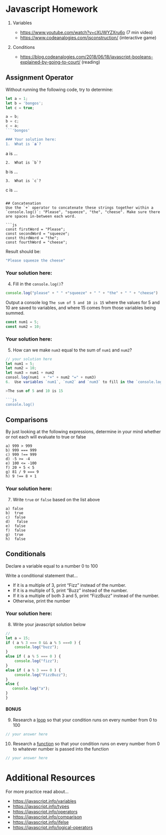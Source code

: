 # Javascript Homework

1.  Variables
    - https://www.youtube.com/watch?v=cXUWYZXru6o (7 min video)
    - https://www.codeanalogies.com/jsconstruction/ (interactive game)

2.  Conditions
    - https://blog.codeanalogies.com/2018/06/18/javascript-booleans-explained-by-going-to-court/ (reading)


## Assignment Operator
Without running the following code, try to determine:

```js
let a = 1;
let b = 'bongos';
let c = true;

a = b;
b = c;
c = a;
```'bongos'

### Your solution here:
1.  What is `a`?
```
a is ...
```'bongos'
2.  What is `b`?
```
b is ...
```true 
3.  What is `c`?
```
c is ...
```'bongos'

## Concatenation
Use the `+` operator to concatenate these strings together within a `console.log()`: "Please", "squeeze", "the", "cheese". Make sure there are spaces in-between each word.

```js
const firstWord = "Please";
const secondWord = "squeeze";
const thirdWord = "the";
const fourthWord = "cheese";
```
Result should be:
```js
"Please squeeze the cheese"
```

### Your solution here:
4.  Fill in the `console.log()`?
```js
console.log("please" + " " +"squeeze" + " " + "the" + " " + "cheese")
```

Output a console log `The sum of 5 and 10 is 15` where the values for 5 and 10 are saved to variables, and where 15 comes from those variables being summed.
```js
const num1 = 5;
const num2 = 10;
```

### Your solution here:
5.  How can we make `num3` equal to the sum of `num1` and `num2`?
```js
// your solution here
let num1 = 5;  
let num2 = 10;
let num3 = num1 + num2
consol.log(num1  + "+" + num2 "=" + num3)
6.  Use variables `num1`, `num2` and `num3` to fill in the `console.log()` to complete the sentence: 

>The sum of 5 and 10 is 15

```js
console.log()
```

## Comparisons
By just looking at the following expressions, determine in your mind whether or not each will evaluate to true or false
```
a) 999 > 999
b) 999 === 999 
c) 999 !== 999
d) -5 >= -4
e) 100 <= -100
f) 20 + 5 < 5 
g) 81 / 9 === 9
h) 9 !== 8 + 1
```
### Your solution here:
7.  Write `true` or `false` based on the list above
```
a) false
b)  true
c)  false 
d)   false
e)  false
f)  false 
g)  true
h)  false
```

## Conditionals
Declare a variable equal to a number 0 to 100

Write a conditional statement that...
- If it is a multiple of 3, print “Fizz” instead of the number.
- If it is a multiple of 5, print “Buzz” instead of the number.
- If it is a multiple of both 3 and 5, print “FizzBuzz” instead of the number.
- Otherwise, print the number

### Your solution here:
8.  Write your javascript solution below
```js
// 
let a = 15;
if ( a % 3 === 0 && a % 5 ===0 ) {
    console.log("buzz");
}
else if ( a % 5 === 0 ) {
    console.log("fizz");
}
else if ( a % 3 === 0 ) {
    console.log("FizzBuzz");
}
else {
   console.log("a");
}
}
```

#### BONUS
9.  Research a [loop](https://javascript.info/while-for) so that your condition runs on every number from 0 to 100
```js
// your answer here
```
10.  Research a [function](https://javascript.info/function-basics) so that your condition runs on every number from 0 to whatever number is passed into the function
```js
// your answer here
```

# Additional Resources
For more practice read about...
- https://javascript.info/variables
- https://javascript.info/types
- https://javascript.info/operators
- https://javascript.info/comparison
- https://javascript.info/ifelse
- https://javascript.info/logical-operators
